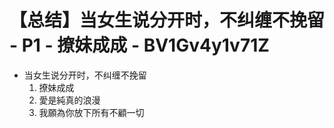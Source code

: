 # 【总结】当女生说分开时，不纠缠不挽留 - P1 - 撩妹成成 - BV1Gv4y1v71Z

-   当女生说分开时，不纠缠不挽留
    1.  撩妹成成
    2.  愛是純真的浪漫
    3.  我願為你放下所有不顧一切